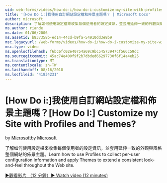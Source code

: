 ```yaml
---
uid: web-forms/videos/how-do-i/how-do-i-customize-my-site-with-profiles-and-themes
title: '[How Do i:]我使用自訂網站設定檔和佈景主題嗎？ | Microsoft Docs'
author: microsoft
description: 了解如何使用設定檔來收集每個使用者的設定資訊，並套用延伸一致的外觀與風格整個網站的佈景主題。
ms.author: riande
ms.date: 01/06/2006
ms.assetid: b837358b-ed14-44cd-b9fa-54910dd3e8b9
msc.legacyurl: /web-forms/videos/how-do-i/how-do-i-customize-my-site-with-profiles-and-themes
msc.type: video
ms.openlocfilehash: f6bc6fc02e40754a69c9bc54573947cf566c59dc
ms.sourcegitcommit: 45ac74e400f9f2b7dbded66297730f6f14a4eb25
ms.translationtype: MT
ms.contentlocale: zh-TW
ms.lasthandoff: 08/16/2018
ms.locfileid: "41834231"
---
```

<a name="how-do-i-customize-my-site-with-profiles-and-themes"></a><span data-ttu-id="5b563-104">[How Do i:]我使用自訂網站設定檔和佈景主題嗎？</span><span class="sxs-lookup"><span data-stu-id="5b563-104">[How Do I:] Customize my Site with Profiles and Themes?</span></span>
====================
<span data-ttu-id="5b563-105">by [Microsoft](https://github.com/microsoft)</span><span class="sxs-lookup"><span data-stu-id="5b563-105">by [Microsoft](https://github.com/microsoft)</span></span>

<span data-ttu-id="5b563-106">了解如何使用設定檔來收集每個使用者的設定資訊，並套用延伸一致的外觀與風格整個網站的佈景主題。</span><span class="sxs-lookup"><span data-stu-id="5b563-106">Learn how to use Profiles to collect per-user configuration information and apply Themes to extend a consistent look-and-feel throughout the Web site.</span></span>

[<span data-ttu-id="5b563-107">&#9654;觀看影片 （12 分鐘）</span><span class="sxs-lookup"><span data-stu-id="5b563-107">&#9654; Watch video (12 minutes)</span></span>](https://channel9.msdn.com/Blogs/ASP-NET-Site-Videos/how-do-i-customize-my-site-with-profiles-and-themes)
